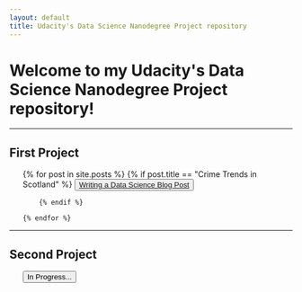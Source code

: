 ```yaml
---
layout: default
title: Udacity's Data Science Nanodegree Project repository
---
```


# Welcome to my Udacity's Data Science Nanodegree Project repository!
---

## First Project
<ul>
    {% for post in site.posts %}
        {% if post.title == "Crime Trends in Scotland" %}
        <button class="button button1">  <a href="{{ post.url }}">  Writing a Data Science Blog Post </a>
        </button>
        
        {% endif %}

    {% endfor %}
</ul>

--- 
## Second Project
<ul>
    <button class="button button2">   In Progress...</button>
</ul>

